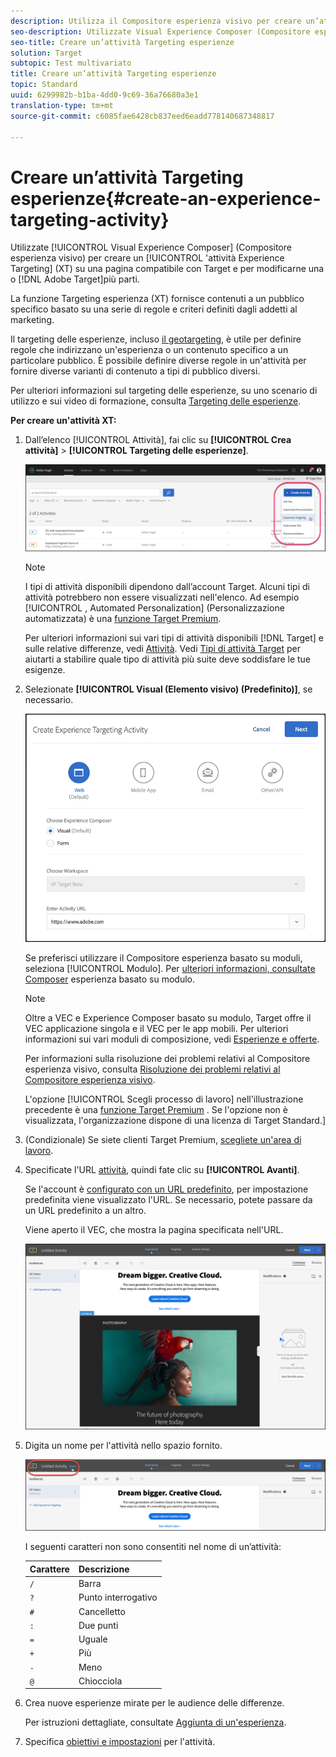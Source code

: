 ```yaml
---
description: Utilizza il Compositore esperienza visivo per creare un’attività Targeting esperienze su una pagina abilitata per Target e modificarne alcune parti della pagina in Target.
seo-description: Utilizzate Visual Experience Composer (Compositore esperienza visivo) per creare un'attività Experience Targeting (XT) su una pagina compatibile con Target e per modificare una parte della pagina all'interno di Adobe Target.
seo-title: Creare un’attività Targeting esperienze
solution: Target
subtopic: Test multivariato
title: Creare un’attività Targeting esperienze
topic: Standard
uuid: 6299982b-b1ba-4dd0-9c69-36a76680a3e1
translation-type: tm+mt
source-git-commit: c6085fae6428cb837eed6eadd778140687348817

---
```



# Creare un’attività Targeting esperienze{#create-an-experience-targeting-activity}

Utilizzate [!UICONTROL Visual Experience Composer] (Compositore esperienza visivo) per creare un [!UICONTROL &#39;attività Experience Targeting] (XT) su una pagina compatibile con Target e per modificarne una o [!DNL Adobe Target]più parti.

La funzione Targeting esperienza (XT) fornisce contenuti a un pubblico specifico basato su una serie di regole e criteri definiti dagli addetti al marketing.

Il targeting delle esperienze, incluso [il geotargeting](/help/c-target/c-audiences/c-target-rules/geo.md), è utile per definire regole che indirizzano un&#39;esperienza o un contenuto specifico a un particolare pubblico. È possibile definire diverse regole in un&#39;attività per fornire diverse varianti di contenuto a tipi di pubblico diversi.

Per ulteriori informazioni sul targeting delle esperienze, su uno scenario di utilizzo e sui video di formazione, consulta [Targeting delle esperienze](/help/c-activities/t-experience-target/experience-target.md).

**Per creare un&#39;attività XT:**

1. Dall’elenco [!UICONTROL Attività], fai clic su **[!UICONTROL Crea attività]** &gt; **[!UICONTROL Targeting delle esperienze]**.

   ![Creare attività &gt; Targeting delle esperienze](/help/c-activities/t-experience-target/t-xt-create/assets/xt_select-1.png)

   >[!NOTE]
   >
   >I tipi di attività disponibili dipendono dall’account Target. Alcuni tipi di attività potrebbero non essere visualizzati nell&#39;elenco. Ad esempio [!UICONTROL , Automated Personalization] (Personalizzazione automatizzata) è una [funzione Target Premium](/help/c-intro/intro.md#premium).
   >
   >Per ulteriori informazioni sui vari tipi di attività disponibili [!DNL Target] e sulle relative differenze, vedi [Attività](../../../c-activities/activities.md#concept_D317A95A1AB54674BA7AB65C7985BA03). Vedi [Tipi di attività Target](/help/c-activities/target-activities-guide.md) per aiutarti a stabilire quale tipo di attività più suite deve soddisfare le tue esigenze.

1. Selezionate **[!UICONTROL Visual (Elemento visivo) (Predefinito)]**, se necessario.

   ![Finestra di dialogo Crea attività targeting esperienza](/help/c-activities/t-experience-target/t-xt-create/assets/form_url-new.png)

   Se preferisci utilizzare il Compositore esperienza basato su moduli, seleziona [!UICONTROL Modulo]. Per [ulteriori informazioni, consultate Composer](/help/c-experiences/form-experience-composer.md) esperienza basato su modulo.

   >[!NOTE]
   >
   >Oltre a VEC e Experience Composer basato su modulo, Target offre il VEC applicazione singola e il VEC per le app mobili. Per ulteriori informazioni sui vari moduli di composizione, vedi [Esperienze e offerte](/help/c-experiences/experiences.md).
   >
   >Per informazioni sulla risoluzione dei problemi relativi al Compositore esperienza visivo, consulta [Risoluzione dei problemi relativi al Compositore esperienza visivo](/help/c-experiences/c-visual-experience-composer/r-troubleshoot-composer/troubleshoot-composer.md).
   >
   >L&#39;opzione [!UICONTROL Scegli processo di lavoro] nell&#39;illustrazione precedente è una [funzione Target Premium](/help/c-intro/intro.md) . Se l&#39;opzione non è visualizzata, l&#39;organizzazione dispone di una licenza di Target Standard.]

1. (Condizionale) Se siete clienti Target Premium, [scegliete un&#39;area di lavoro](/help/administrating-target/c-user-management/property-channel/property-channel.md).

1. Specificate l&#39;URL [attività](../../../c-activities/t-experience-target/t-xt-create/xt-activity-url.md#concept_D28549AAA0A14E3BB5F05F32BE8ABC90), quindi fate clic su **[!UICONTROL Avanti]**.

   Se l&#39;account è [configurato con un URL predefinito](/help/administrating-target/r-target-account-preferences/target-account-preferences.md), per impostazione predefinita viene visualizzato l&#39;URL. Se necessario, potete passare da un URL predefinito a un altro.

   Viene aperto il VEC, che mostra la pagina specificata nell&#39;URL.

   ![Attività Targeting delle esperienze all&#39;interno della VEC](/help/c-activities/t-experience-target/t-xt-create/assets/xt-in-vec.png)

1. Digita un nome per l&#39;attività nello spazio fornito.

   ![Campo Nome](/help/c-activities/t-experience-target/t-xt-create/assets/xt_name-new.png)

   I seguenti caratteri non sono consentiti nel nome di un’attività:

   | Carattere | Descrizione |
   |--- |--- |
   | `/` | Barra |
   | `?` | Punto interrogativo |
   | `#` | Cancelletto |
   | `:` | Due punti |
   | `=` | Uguale |
   | `+` | Più |
   | `-` | Meno |
   | `@` | Chiocciola |

1. Crea nuove esperienze mirate per le audience delle differenze.

   Per istruzioni dettagliate, consultate [Aggiunta di un&#39;esperienza](/help/c-activities/t-experience-target/t-xt-create/xt-add-experience.md).

1. Specifica [obiettivi e impostazioni](../../../c-activities/t-experience-target/t-xt-create/xt-goals-and-settings.md#reference_B25389FD6F3A4989801E740364B089CC) per l&#39;attività.